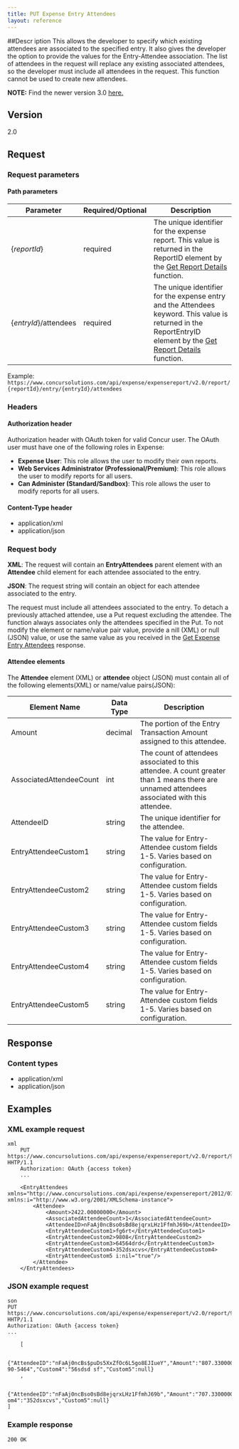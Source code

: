 ```yaml
---
title: PUT Expense Entry Attendees
layout: reference
---
```


##Descr iption
This allows the developer to specify which existing attendees are associated to the specified entry. It also gives the developer the option to provide the values for the Entry-Attendee association. The list of attendees in the request will replace any existing associated attendees, so the developer must include all attendees in the request. This function cannot be used to create new attendees.

**NOTE:** Find the newer version 3.0 [here.](/api-reference/expense/expense-report/expense-entry-attendee.html)

## Version
2.0

## Request

### Request parameters

#### Path parameters

| Parameter |Required/Optional| Description |
|-----------------|--------|-----------------------------|
|{_reportId_} | required | The unique identifier for the expense report. This value is returned in the ReportID element by the [Get Report Details][1] function. |
|{_entryId_}/attendees | required | The unique identifier for the expense entry and the Attendees keyword. This value is returned in the ReportEntryID element by the [Get Report Details][1] function. |

Example: `https://www.concursolutions.com/api/expense/expensereport/v2.0/report/{reportId}/entry/{entryId}/attendees`

### Headers

#### Authorization header

Authorization header with OAuth token for valid Concur user. The OAuth user must have one of the following roles in Expense:

* **Expense User**: This role allows the user to modify their own reports.
* **Web Services Administrator (Professional/Premium)**: This role allows the user to modify reports for all users.
* **Can Administer (Standard/Sandbox)**: This role allows the user to modify reports for all users.

#### Content-Type header

* application/xml
* application/json

### Request body

**XML**: The request will contain an **EntryAttendees** parent element with an **Attendee** child element for each attendee associated to the entry.

**JSON**: The request string will contain an object for each attendee associated to the entry.

The request must include all attendees associated to the entry. To detach a previously attached attendee, use a Put request excluding the attendee. The function always associates only the attendees specified in the Put. To not modify the element or name/value pair value, provide a nill (XML) or null (JSON) value, or use the same value as you received in the [Get Expense Entry Attendees][2] response.

#### Attendee elements

The **Attendee** element (XML) or **attendee** object (JSON) must contain all of the following elements(XML) or name/value pairs(JSON):

|       Element Name       | Data Type | Description |
| -----------------------  | --------- | ----------- |
| Amount     | decimal   | The portion of the Entry Transaction Amount assigned to this attendee.|
| AssociatedAttendeeCount   | int       | The count of attendees associated to this attendee. A count greater than 1 means there are unnamed attendees associated with this attendee. |
| AttendeeID            | string    | The unique identifier for the attendee.|
| EntryAttendeeCustom1     | string    | The value for Entry-Attendee custom fields 1-5. Varies based on configuration.|
| EntryAttendeeCustom2     | string    | The value for Entry-Attendee custom fields 1-5. Varies based on configuration.|
| EntryAttendeeCustom3    | string    | The value for Entry-Attendee custom fields 1-5. Varies based on configuration.|
| EntryAttendeeCustom4     | string    | The value for Entry-Attendee custom fields 1-5. Varies based on configuration.|
| EntryAttendeeCustom5     | string    | The value for Entry-Attendee custom fields 1-5. Varies based on configuration.|

## Response

### Content types

* application/xml
* application/json

## Examples

### XML example request

```
xml
    PUT https://www.concursolutions.com/api/expense/expensereport/v2.0/report/9d8ea1kole$sis293mn38dh/entry/8sle90wikl3h$halwnk$lakdjw83/attendees HHTP/1.1
    Authorization: OAuth {access token}
    ...

    <EntryAttendees xmlns="http://www.concursolutions.com/api/expense/expensereport/2012/07" xmlns:i="http://www.w3.org/2001/XMLSchema-instance">
        <Attendee>
            <Amount>2422.00000000</Amount>
            <AssociatedAttendeeCount>1</AssociatedAttendeeCount>
            <AttendeeID>nFaAj0ncBso0sBd8ejqrxLHz1FfmhJ69b</AttendeeID>
            <EntryAttendeeCustom1>fg6rt</EntryAttendeeCustom1>
            <EntryAttendeeCustom2>9808</EntryAttendeeCustom2>
            <EntryAttendeeCustom3>64564drd</EntryAttendeeCustom3>
            <EntryAttendeeCustom4>352dsxcvs</EntryAttendeeCustom4>
            <EntryAttendeeCustom5 i:nil="true"/>
        </Attendee>
    </EntryAttendees>
```    

### JSON example request

```
son
PUT https://www.concursolutions.com/api/expense/expensereport/v2.0/report/9d8ea1kole$sis293mn38dh/entry/8sle90wikl3h$halwnk$lakdjw83/attendees HHTP/1.1
Authorization: OAuth {access token}
...

    [

    {"AttendeeID":"nFaAj0ncBs$puDs5XxZfOc6L5go8EJIueY","Amount":"807.33000000","AttendeeCount":"0","Custom1":"dfg","Custom2":"7686","Custom3":"89080990-90-5464","Custom4":"56sdsd sf","Custom5":null}
    ,

    {"AttendeeID":"nFaAj0ncBso0sBd8ejqrxLHz1FfmhJ69b","Amount":"707.33000000","AttendeeCount":"0","Custom1":"fg6rt","Custom2":"9808","Custom3":"64564drd","Cust om4":"352dsxcvs","Custom5":null}
]
```

### Example response

`200 OK`


[1]: /api-reference-deprecated/version-two/expense-reports/expense-report-get.html
[2]: /api-reference-deprecated/version-two/expense-entry-attendee/expense-entry-attendee-resource-get.html
